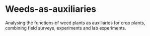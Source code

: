 # Weeds-as-auxiliaries
Analysing the functions of weed plants as auxiliaries for crop plants, combining field surveys, experiments and lab experiments.
